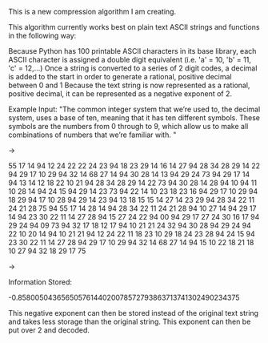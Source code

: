 This is a new compression algorithm I am creating.

This algorithm currently works best on plain text ASCII strings and functions in the following way:

Because Python has 100 printable ASCII characters in its base library, each ASCII character is assigned a double digit equivalent (i.e. 'a' = 10, 'b' = 11, 'c' = 12,...)
Once a string is converted to a series of 2 digit codes, a decimal is added to the start in order to generate a rational, positive decimal between 0 and 1
Because the text string is now represented as a rational, positive decimal, it can be represented as a negative exponent of 2.

Example Input:
"The common integer system that we’re used to, the decimal system, uses a base of ten, meaning that it has ten different symbols. These symbols are the numbers from 0 through to 9, which allow us to make all combinations of numbers that we’re familiar with.
"

->

55 17 14 94 12 24 22 22 24 23 94 18 23 29 14 16 14 27 94 28 34 28 29 14 22 94 29 17 10 29 94 32 14 68 27 14 94 30 28 14 13 94 29 24 73 94 29 17 14 94 13 14 12 18 22 10 21 94 28 34 28 29 14 22 73 94 30 28 14 28 94 10 94 11 10 28 14 94 24 15 94 29 14 23 73 94 22 14 10 23 18 23 16 94 29 17 10 29 94 18 29 94 17 10 28 94 29 14 23 94 13 18 15 15 14 27 14 23 29 94 28 34 22 11 24 21 28 75 94 55 17 14 28 14 94 28 34 22 11 24 21 28 94 10 27 14 94 29 17 14 94 23 30 22 11 14 27 28 94 15 27 24 22 94 00 94 29 17 27 24 30 16 17 94 29 24 94 09 73 94 32 17 18 12 17 94 10 21 21 24 32 94 30 28 94 29 24 94 22 10 20 14 94 10 21 21 94 12 24 22 11 18 23 10 29 18 24 23 28 94 24 15 94 23 30 22 11 14 27 28 94 29 17 10 29 94 32 14 68 27 14 94 15 10 22 18 21 18 10 27 94 32 18 29 17 75

->

Information Stored:

-0.85800504365650576144020078572793863713741302490234375


This negative exponent can then be stored instead of the original text string and takes less storage than the original string. This exponent can then be put over 2 and decoded.

